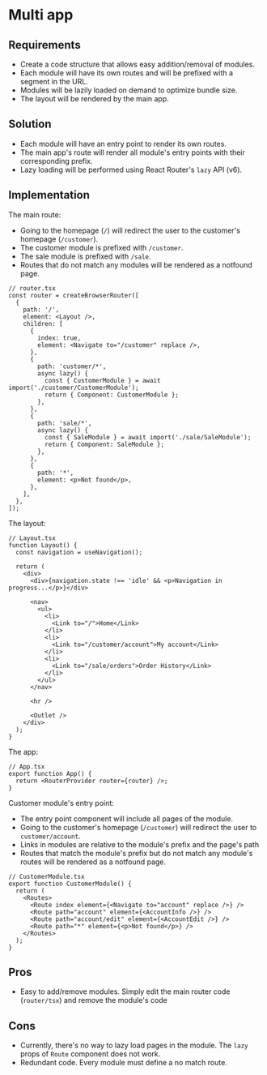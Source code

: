 # Multi app

## Requirements

- Create a code structure that allows easy addition/removal of modules.
- Each module will have its own routes and will be prefixed with a segment in the URL.
- Modules will be lazily loaded on demand to optimize bundle size.
- The layout will be rendered by the main app.


## Solution

- Each module will have an entry point to render its own routes.
- The main app's route will render all module's entry points with their corresponding prefix.
- Lazy loading will be performed using React Router's `lazy` API (v6).


## Implementation

The main route:
- Going to the homepage (`/`) will redirect the user to the customer's homepage (`/customer`).
- The customer module is prefixed with `/customer`.
- The sale module is prefixed with `/sale`.
- Routes that do not match any modules will be rendered as a notfound page.

```tsx
// router.tsx
const router = createBrowserRouter([
  {
    path: '/',
    element: <Layout />,
    children: [
      {
        index: true,
        element: <Navigate to="/customer" replace />,
      },
      {
        path: 'customer/*',
        async lazy() {
          const { CustomerModule } = await import('./customer/CustomerModule');
          return { Component: CustomerModule };
        },
      },
      {
        path: 'sale/*',
        async lazy() {
          const { SaleModule } = await import('./sale/SaleModule');
          return { Component: SaleModule };
        },
      },
      {
        path: '*',
        element: <p>Not found</p>,
      },
    ],
  },
]);
```

The layout:

```tsx
// Layout.tsx
function Layout() {
  const navigation = useNavigation();

  return (
    <div>
      <div>{navigation.state !== 'idle' && <p>Navigation in progress...</p>}</div>

      <nav>
        <ul>
          <li>
            <Link to="/">Home</Link>
          </li>
          <li>
            <Link to="/customer/account">My account</Link>
          </li>
          <li>
            <Link to="/sale/orders">Order History</Link>
          </li>
        </ul>
      </nav>

      <hr />

      <Outlet />
    </div>
  );
}
```

The app:

```tsx
// App.tsx
export function App() {
  return <RouterProvider router={router} />;
}
```

Customer module's entry point:
- The entry point component will include all pages of the module.
- Going to the customer's homepage (`/customer`) will redirect the user to `customer/account`.
- Links in modules are relative to the module's prefix and the page's path
- Routes that match the module's prefix but do not match any module's routes will be rendered as a notfound page.

```tsx
// CustomerModule.tsx
export function CustomerModule() {
  return (
    <Routes>
      <Route index element={<Navigate to="account" replace />} />
      <Route path="account" element={<AccountInfo />} />
      <Route path="account/edit" element={<AccountEdit />} />
      <Route path="*" element={<p>Not found</p>} />
    </Routes>
  );
}
```


## Pros

- Easy to add/remove modules. Simply edit the main router code (`router/tsx`) and remove the module's code


## Cons

- Currently, there's no way to lazy load pages in the module. The `lazy` props of `Route` component does not work.
- Redundant code. Every module must define a no match route.